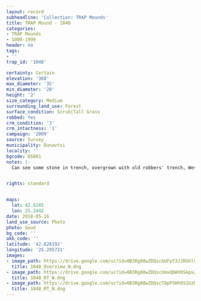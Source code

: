```yaml
---
layout: record
subheadline: 'Collection: TRAP Mounds'
title: TRAP Mound - 1048
categories:
- TRAP Mounds
- 1000-1999
header: no
tags:
- ''
trap_id: '1048'

certainty: Certain
elevation: '368'
max_diameter: '35'
min_diameter: '20'
height: '2'
size_category: Medium
surrounding_land_use: Forest
surface_condition: Scrub|Tall Grass
robbed: Yes
crm_condition: '3'
crm_intactness: '1'
campaign: '2009'
source: Survey
municipality: Dunavtsi
locality: ''
bgcode: DS001
notes: |-
  Can see some stone in trench, overgrown with old robbers' trench, West side cut ; large furrough (assumed robbers' trench).


rights: standard


maps:
  lat: 42.6285
  lon: 25.2442
date: 2018-05-16
land_use_source: Photo
photo: Good
bg_code: ''
akb_code: ''
latitude: '42.626192'
longitude: '25.295731'
images:
- image_path: https://drive.google.com/uc?id=0B3Rg88wZDQscbUFpT3JJRGhlVUU
  title: 1048_Overview_W.dng
- image_path: https://drive.google.com/uc?id=0B3Rg88wZDQscUmxQbWV0SkpxZ2c
  title: 1048_RT_W.dng
- image_path: https://drive.google.com/uc?id=0B3Rg88wZDQscT0pPSHhOS1UzMlU
  title: 1048_RT_N.dng
---
```

